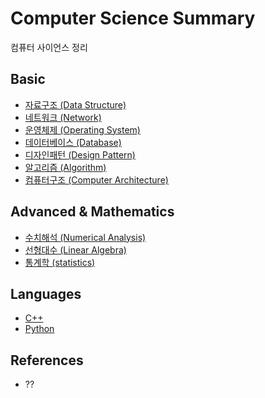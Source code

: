 # Computer Science Summary

컴퓨터 사이언스 정리


## Basic

* [자료구조 (Data Structure)](./Basic/data_structure)
* [네트워크 (Network)](./Basic/network)
* [운영체제 (Operating System)](./Basic/operating_system)
* [데이터베이스 (Database)](./Basic/database)
* [디자인패턴 (Design Pattern)](./Basic/design_pattern)
* [알고리즘 (Algorithm)](./Basic/algorithm)
* [컴퓨터구조 (Computer Architecture)](./Basic/computer_architecture)

## Advanced & Mathematics

* [수치해석 (Numerical Analysis)](./Advanced_and_Mathematics/numerical_analysis)
* [선형대수 (Linear Algebra)](./Advanced_and_Mathematics/linear_algebra)
* [통계학 (statistics)](././Advanced_and_Mathematics/statistics)

## Languages
* [C++](./Languages/cpp)
* [Python](./Languages/python)


## References
* ??
